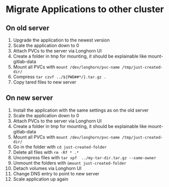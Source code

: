 # Migrate Applications to other cluster

## On old server
1. Upgrade the application to the newest version
2. Scale the application down to 0
3. Attach PVCs to the server via Longhorn UI
4. Create a folder in tmp for mounting, it should be explainable like mount-gitlab-data
5. Mount all PVCs with ```mount /dev/longhorn/pvc-name /tmp/just-created-dir/```
6. Compress ```tar czvf ../${PWD##*/}.tar.gz .```
7. Copy tared files to new server

## On new server
1. Install the application with the same settings as on the old server
2. Scale the application down to 0
3. Attach PVCs to the server via Longhorn UI
4. Create a folder in tmp for mounting, it should be explainable like mount-gitlab-data
5. Mount all PVCs with ```mount /dev/longhorn/pvc-name /tmp/just-created-dir/```
6. Go in the folder with ```cd just-created-folder```
7. Delete all files with ```rm -Rf * .*```
8. Uncompress files with ```tar xpf  ../my-tar-dir.tar.gz --same-owner```
9. Unmount the folders with ```ùmount just-created-folder```
10. Detach volumes via Longhorn UI
11. Change DNS entry to point to new server
12. Scale application up again

